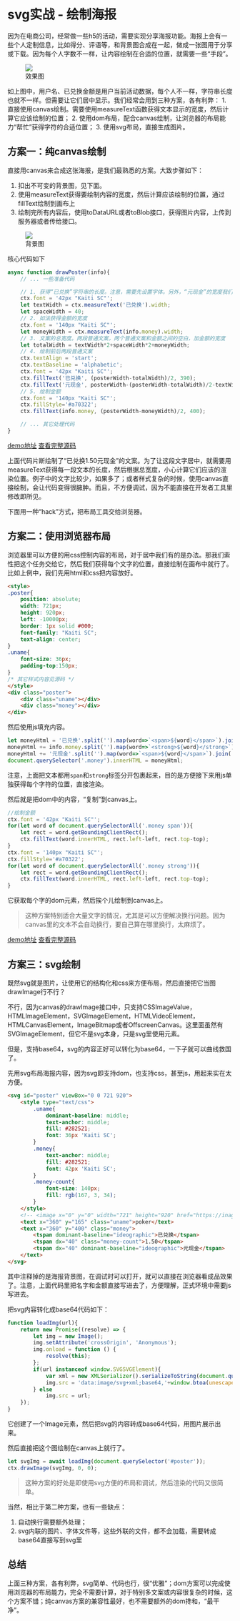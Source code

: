 # svg实战 - 绘制海报
因为在电商公司，经常做一些h5的活动，需要实现分享海报功能。海报上会有一些个人定制信息，比如得分、评语等，和背景图合成在一起，做成一张图用于分享或下载。因为每个人字数不一样，让内容绘制在合适的位置，就需要一些“手段”。

<figure>
  <img src="https://inagora.github.io/svg-guide/res/poster.jpg" style="max-width:320px">
  <figcaption>效果图</figcaption>
</figure>
如上图中，用户名、已兑换金额是用户当前活动数据，每个人不一样，字符串长度也就不一样。但需要让它们居中显示。我们经常会用到三种方案，各有利弊：
1. 直接使用canvas绘制。需要使用measureText函数获得文本显示的宽度，然后计算它应该绘制的位置；
2. 使用dom布局，配合canvas绘制，让浏览器的布局能力“帮忙”获得字符的合适位置；
3. 使用svg布局，直接生成图片。

## 方案一：纯canvas绘制
直接用canvas来合成这张海报，是我们最熟悉的方案。大致步骤如下：
1. 扣出不可变的背景图，见下面。
2. 使用measureText获得要绘制内容的宽度，然后计算应该绘制的位置，通过fillText绘制到画布上
3. 绘制完所有内容后，使用toDataURL或者toBlob接口，获得图片内容，上传到服务器或者传给接口。

<figure>
  <img src="https://inagora.github.io/svg-guide/res/poster-bg.jpg" style="max-width:320px">
  <figcaption>背景图</figcaption>
</figure>

核心代码如下
``` javascript
async function drawPoster(info){
	// ... 一些准备代码

	// 1. 获得“已兑换”字符串的长度。注意，需要先设置字体。另外，“元现金”的宽度我们认为和它一样
	ctx.font = '42px "Kaiti SC"';
	let textWidth = ctx.measureText('已兑换').width;
	let spaceWidth = 40;
	// 2. 如法获得金额的宽度
	ctx.font = '140px "Kaiti SC"';
	let moneyWidth = ctx.measureText(info.money).width;
	// 3. 文案的总宽度。两段普通文案，两个普通文案和金额之间的空白，加金额的宽度
	let totalWidth = textWidth*2+spaceWidth*2+moneyWidth;
	// 4. 绘制前后两段普通文案
	ctx.textAlign = 'start';
	ctx.textBaseline = 'alphabetic';
	ctx.font = '42px "Kaiti SC"';
	ctx.fillText('已兑换', (posterWidth-totalWidth)/2, 390);
	ctx.fillText('元现金', posterWidth-(posterWidth-totalWidth)/2-textWidth, 390);
	// 5. 绘制金额
	ctx.font = '140px "Kaiti SC"';
	ctx.fillStyle='#a70322';
	ctx.fillText(info.money, (posterWidth-moneyWidth)/2, 400);

	// ... 其它处理代码
}
```
[demo地址](https://inagora.github.io/svg-guide/res/poster-canvas.html) [查看完整源码](https://github.com/inagora/svg-guide/blob/gh-pages/res/poster-canvas.html)

上面代码片断绘制了“已兑换1.50元现金”的文案。为了让这段文字居中，就需要用measureText获得每一段文本的长度，然后根据总宽度，小心计算它们应该的渲染位置。例子中的文字比较少，如果多了；或者样式复杂的时候，使用canvas直接绘制，会让代码变得很臃肿。而且，不方便调试，因为不能直接在开发者工具里修改即所见。

下面用一种“hack”方式，把布局工具交给浏览器。
## 方案二：使用浏览器布局
浏览器里可以方便的用css控制内容的布局，对于居中我们有的是办法。那我们索性把这个任务交给它，然后我们获得每个文字的位置，直接绘制在画布中就行了。比如上例中，我们先用html和css把内容放好。
``` html
<style>
.poster{
	position: absolute;
	width: 721px;
	height: 920px;
	left: -10000px;
	border: 1px solid #000;
	font-family: "Kaiti SC";
	text-align: center;
}
.uname{
	font-size: 36px;
	padding-top:150px;
}
/* 其它样式内容见源码 */
</style>
<div class="poster">
	<div class="uname"></div>
	<div class="money"></div>
</div>
```
然后使用js填充内容。
``` javascript
let moneyHtml = '已兑换'.split('').map(word=>`<span>${word}</span>`).join('');
moneyHtml += info.money.split('').map(word=>`<strong>${word}</strong>`).join('');
moneyHtml += '元现金'.split('').map(word=>`<span>${word}</span>`).join('');
document.querySelector('.money').innerHTML = moneyHtml;
```
注意，上面把文本都用`span`和`strong`标签分开包裹起来，目的是方便接下来用js单独获得每个字符的位置，直接渲染。

然后就是把dom中的内容，“复制”到canvas上。
``` javascript
//绘制金额
ctx.font = '42px "Kaiti SC"';
for(let word of document.querySelectorAll('.money span')){
	let rect = word.getBoundingClientRect();
	ctx.fillText(word.innerHTML, rect.left-left, rect.top-top);
}
ctx.font = '140px "Kaiti SC"';
ctx.fillStyle='#a70322';
for(let word of document.querySelectorAll('.money strong')){
	let rect = word.getBoundingClientRect();
	ctx.fillText(word.innerHTML, rect.left-left, rect.top-top);
}
```
它获取每个字的dom元素，然后挨个儿绘制到canvas上。
> 这种方案特别适合大量文字的情况，尤其是可以方便解决换行问题。因为canvas里的文本不会自动换行，要自己算在哪里换行，太麻烦了。

[demo地址](https://inagora.github.io/svg-guide/res/poster-dom.html) [查看完整源码](https://github.com/inagora/svg-guide/blob/gh-pages/res/poster-dom.html)

## 方案三：svg绘制
既然svg就是图片，让使用它的结构化和css来方便布局，然后直接把它当图drawImage行不行？

不行，因为canvas的drawImage接口中，只支持CSSImageValue，HTMLImageElement，SVGImageElement，HTMLVideoElement，HTMLCanvasElement，ImageBitmap或者OffscreenCanvas。这里面虽然有SVGImageElement，但它不是svg本身，只是svg里使用<image>元素。

但是，<img>支持base64，svg的内容正好可以转化为base64，一下子就可以曲线救国了。

先用svg布局海报内容，因为svg即支持dom，也支持css，甚至js，用起来实在太方便。
``` html
<svg id="poster" viewBox="0 0 721 920">
	<style type="text/css">
		.uname{
			dominant-baseline: middle;
			text-anchor: middle;
			fill: #282521;
			font: 36px 'Kaiti SC';
		}
		.money{
			text-anchor: middle;
			fill: #282521;
			font: 42px 'Kaiti SC';
		}
		.money-count{
			font-size: 140px;
			fill: rgb(167, 3, 34);
		}
	</style>
	<!-- <image x="0" y="0" width="721" height="920" href="https://inagora.github.io/svg-guide/res/poster-bg.jpg" /> -->
	<text x="360" y="165" class="uname">poker</text>
	<text x="360" y="400" class="money">
		<tspan dominant-baseline="ideographic">已兑换</tspan>
		<tspan dx="40" class="money-count">1.50</tspan>
		<tspan dx="40" dominant-baseline="ideographic">元现金</tspan>
	</text>
</svg>
```
其中注释掉的是海报背景图，在调试时可以打开，就可以直接在浏览器看成品效果了。注意，上面代码里把名字和金额直接写进去了，方便理解，正式环境中需要js写进去。

把svg内容转化成base64代码如下：
``` javascript
function loadImg(url){
	return new Promise((resolve) => {
		let img = new Image();
		img.setAttribute('crossOrigin', 'Anonymous');
		img.onload = function () {
			resolve(this);
		};
		if(url instanceof window.SVGSVGElement){
			var xml = new XMLSerializer().serializeToString(document.querySelector('#poster'));
			img.src = 'data:image/svg+xml;base64,'+window.btoa(unescape(encodeURIComponent(xml)));
		} else
			img.src = url;
	});
}
```
它创建了一个Image元素，然后把svg的内容转成base64代码，用图片展示出来。

然后直接把这个图绘制在canvas上就行了。
``` javascript
let svgImg = await loadImg(document.querySelector('#poster'));
ctx.drawImage(svgImg, 0, 0);
```

> 这种方案的好处是即使用svg方便的布局和调试，然后渲染的代码又很简单。

当然，相比于第二种方案，也有一些缺点：

1. 自动换行需要额外处理； 
2. svg内联的图片、字体文件等，这些外联的文件，都不会加载，需要转成base64直接写到svg里

## 总结
上面三种方案，各有利弊，svg简单、代码也行，很“优雅”；dom方案可以完成使用浏览器的布局能力，完全不需要计算，对于特别多文案或内容很复杂的时候，这个方案不错；纯canvas方案的兼容性最好，也不需要额外的dom搀和，“最干净”。
